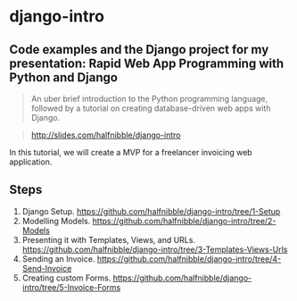 # django-intro
Code examples and the Django project for my presentation:
Rapid Web App Programming with Python and Django
------------------------------------------------
> An uber brief introduction to the Python programming language, followed by a tutorial on creating database-driven web apps with Django.

> http://slides.com/halfnibble/django-intro

In this tutorial, we will create a MVP for a freelancer invoicing web application.

Steps
-----
1. Django Setup. https://github.com/halfnibble/django-intro/tree/1-Setup
2. Modelling Models. https://github.com/halfnibble/django-intro/tree/2-Models
3. Presenting it with Templates, Views, and URLs. https://github.com/halfnibble/django-intro/tree/3-Templates-Views-Urls
4. Sending an Invoice. https://github.com/halfnibble/django-intro/tree/4-Send-Invoice
5. Creating custom Forms. https://github.com/halfnibble/django-intro/tree/5-Invoice-Forms
